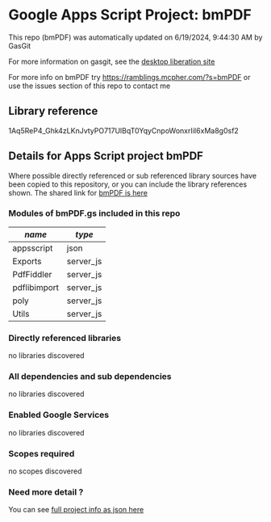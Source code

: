 # Google Apps Script Project: bmPDF
This repo (bmPDF) was automatically updated on 6/19/2024, 9:44:30 AM by GasGit

For more information on gasgit, see the [desktop liberation site](https://ramblings.mcpher.com/drive-sdk-and-github/migrategasgit/ "desktop liberation")

For more info on bmPDF try https://ramblings.mcpher.com/?s=bmPDF or use the issues section of this repo to contact me
## Library reference
1Aq5ReP4_Ghk4zLKnJvtyPO717UlBqT0YqyCnpoWonxrIiI6xMa8g0sf2


## Details for Apps Script project bmPDF
Where possible directly referenced or sub referenced library sources have been copied to this repository, or you can include the library references shown. 
The shared link for [bmPDF is here](https://script.google.com/d/1Aq5ReP4_Ghk4zLKnJvtyPO717UlBqT0YqyCnpoWonxrIiI6xMa8g0sf2/edit?usp=sharing "open in the GAS IDE")

### Modules of bmPDF.gs included in this repo
*name*|*type*
--- | --- 
appsscript| json
Exports| server_js
PdfFiddler| server_js
pdflibimport| server_js
poly| server_js
Utils| server_js
### Directly referenced libraries
no libraries discovered
### All dependencies and sub dependencies
no libraries discovered
### Enabled Google Services
no libraries discovered
### Scopes required
no scopes discovered
### Need more detail ?
You can see [full project info as json here](info.json)
